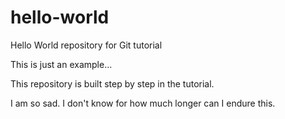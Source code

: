 # hello-world
Hello World repository for Git tutorial

This is just an example...

This repository is built step by step in the tutorial.

I am so sad.
I don't know for how much longer can I endure this.
